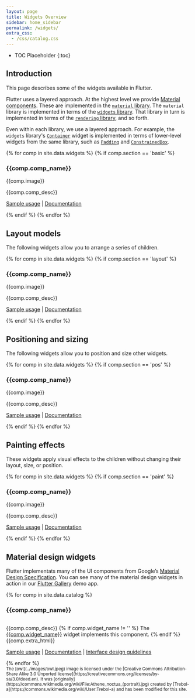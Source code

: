 ```yaml
---
layout: page
title: Widgets Overview
sidebar: home_sidebar
permalink: /widgets/
extra_css:
  - /css/catalog.css
---
```


* TOC Placeholder
{:toc}

## Introduction

This page describes some of the widgets available in Flutter.

Flutter uses a layered approach. At the highest level we provide
[Material components](#material-design-widgets). These are implemented
in the [`material`
library](https://docs.flutter.io/flutter/material/material-library.html).
The `material` library is implemented in terms of the [`widgets`
library](https://docs.flutter.io/flutter/widgets/widgets-library.html).
That library in turn is implemented in terms of the [`rendering`
library](https://docs.flutter.io/flutter/rendering/rendering-library.html),
and so forth.

Even within each library, we use a layered approach. For example, the
`widgets` library's
[`Container`](https://docs.flutter.io/flutter/widgets/Container-class.html)
widget is implemented in terms of lower-level widgets from the same
library, such as
[`Padding`](https://docs.flutter.io/flutter/widgets/Padding-class.html)
and
[`ConstrainedBox`](https://docs.flutter.io/flutter/widgets/ConstrainedBox-class.html).


<!-- Data for the catalog comes from widgets.csv in the _data folder -->
{% for comp in site.data.widgets %}
 {% if comp.section == 'basic' %}
 <div class="comp-entry">
  <h3>{{comp.comp_name}}</h3>
  {{comp.image}}
  <p> {{comp.comp_desc}} </p>
  <p><a href="https://github.com/flutter/flutter/search?utf8=%E2%9C%93&q=path%3Aexamples+{{comp.sample_keywords}}&type=Code">Sample usage</a>
  | <a href="{{comp.dartdocs_link}}">Documentation</a></p>
 </div>
 {% endif %}
{% endfor %}

Layout models
-------------

The following widgets allow you to arrange a series of children.

<!-- Data for the catalog comes from widgets.csv in the _data folder -->
{% for comp in site.data.widgets %}
 {% if comp.section == 'layout' %}
  <div class="comp-entry">
   <h3>{{comp.comp_name}}</h3>
   {{comp.image}}
   <p> {{comp.comp_desc}} </p>
   <p><a href="https://github.com/flutter/flutter/search?utf8=%E2%9C%93&q=path%3Aexamples+{{comp.sample_keywords}}&type=Code">Sample usage</a>
   | <a href="{{comp.dartdocs_link}}">Documentation</a></p>
  </div>
 {% endif %}
{% endfor %}

Positioning and sizing
----------------------

The following widgets allow you to position and size other widgets.

<!-- Data for the catalog comes from widgets.csv in the _data folder -->
{% for comp in site.data.widgets %}
 {% if comp.section == 'pos' %}
  <div class="comp-entry">
   <h3>{{comp.comp_name}}</h3>
   {{comp.image}}
   <p> {{comp.comp_desc}} </p>
   <p><a href="https://github.com/flutter/flutter/search?utf8=%E2%9C%93&q=path%3Aexamples+{{comp.sample_keywords}}&type=Code">Sample usage</a>
   | <a href="{{comp.dartdocs_link}}">Documentation</a></p>
  </div>
 {% endif %}
{% endfor %}

Painting effects
----------------

These widgets apply visual effects to the children without changing their layout, size, or position.

<!-- Data for the catalog comes from widgets.csv in the _data folder -->
{% for comp in site.data.widgets %}
 {% if comp.section == 'paint' %}
  <div class="comp-entry">
   <h3>{{comp.comp_name}}</h3>
   {{comp.image}}
   <p> {{comp.comp_desc}} </p>
   <p><a href="https://github.com/flutter/flutter/search?utf8=%E2%9C%93&q=path%3Aexamples+{{comp.sample_keywords}}&type=Code">Sample usage</a>
   | <a href="{{comp.dartdocs_link}}">Documentation</a></p>
  </div>
 {% endif %}
{% endfor %}

Material design widgets
-----------------------

Flutter implementats many of the UI components from Google’s [Material Design Specification](https://material.google.com/).
You can see many of the material design widgets in action in our [Flutter Gallery](https://github.com/flutter/flutter/tree/master/examples/flutter_gallery) demo app.

<!-- Data for the catalog comes from catalog.csv in the _data folder -->
{% for comp in site.data.catalog %}
 <div class="comp-entry">
  <h3>{{comp.comp_name}}</h3>
  <img alt="" class="comp-img" src="{{comp.img_link}}"/>
  <p>
   {{comp.comp_desc}}
   {% if comp.widget_name != '' %} The <a href="{{comp.dartdocs_link}}">{{comp.widget_name}}</a> widget implements this component. {% endif %}
   {{comp.extra_html}}
  </p>
  <p><a href="https://github.com/flutter/flutter/search?utf8=%E2%9C%93&q=path%3Aexamples+{{comp.sample_keywords}}&type=Code">Sample usage</a>
  | <a href="{{comp.dartdocs_link}}">Documentation</a>
  | <a href="{{comp.material_spec_link}}">Interface design guidelines</a></p>
 </div>
{% endfor %}

<div class="catalog-end"></div>

<small>
The [owl](../images/owl.jpeg) image is licensed under the
[Creative Commons Attribution-Share Alike 3.0 Unported license](https://creativecommons.org/licenses/by-sa/3.0/deed.en).
It was [originally](https://commons.wikimedia.org/wiki/File:Athene_noctua_(portrait).jpg)
created by [Trebol-a](https://commons.wikimedia.org/wiki/User:Trebol-a) and
has been modified for this site.
</small>
